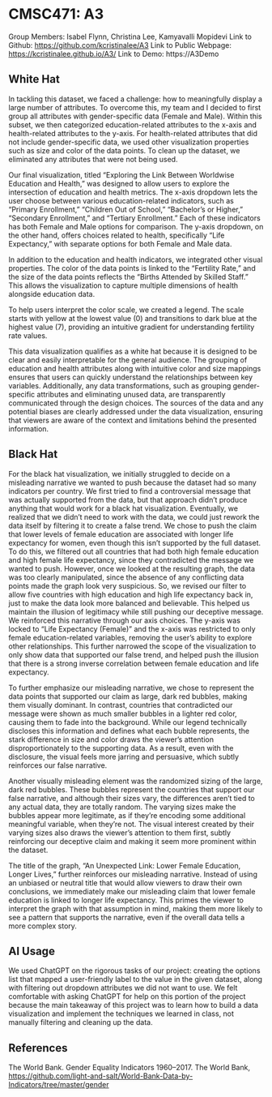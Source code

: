 # CMSC471: A3
Group Members: Isabel Flynn, Christina Lee, Kamyavalli Mopidevi
Link to Github: https://github.com/kcristinalee/A3 
Link to Public Webpage: https://kcristinalee.github.io/A3/
Link to Demo: https://A3Demo
## White Hat
In tackling this dataset, we faced a challenge: how to meaningfully display a large number of attributes. To overcome this, my team and I decided to first group all attributes with gender-specific data (Female and Male). Within this subset, we then categorized education-related attributes to the x-axis and health-related attributes to the y-axis. For health-related attributes that did not include gender-specific data, we used other visualization properties such as size and color of the data points. To clean up the dataset, we eliminated any attributes that were not being used.

Our final visualization, titled “Exploring the Link Between Worldwise Education and Health,” was designed to allow users to explore the intersection of education and health metrics. The x-axis dropdown lets the user choose between various education-related indicators, such as “Primary Enrollment,” “Children Out of School,” “Bachelor’s or Higher,” “Secondary Enrollment,” and “Tertiary Enrollment.” Each of these indicators has both Female and Male options for comparison. The y-axis dropdown, on the other hand, offers choices related to health, specifically “Life Expectancy,” with separate options for both Female and Male data. 

In addition to the education and health indicators, we integrated other visual properties. The color of the data points is linked to the “Fertility Rate,” and the size of the data points reflects the “Births Attended by Skilled Staff.” This allows the visualization to capture multiple dimensions of health alongside education data.

To help users interpret the color scale, we created a legend. The scale starts with yellow at the lowest value (0) and transitions to dark blue at the highest value (7), providing an intuitive gradient for understanding fertility rate values.

This data visualization qualifies as a white hat because it is designed to be clear and easily interpretable for the general audience. The grouping of education and health attributes along with intuitive color and size mappings ensures that users can quickly understand the relationships between key variables. Additionally, any data transformations, such as grouping gender-specific attributes and eliminating unused data, are transparently communicated through the design choices. The sources of the data and any potential biases are clearly addressed under the data visualization, ensuring that viewers are aware of the context and limitations behind the presented information.

## Black Hat
For the black hat visualization, we initially struggled to decide on a misleading narrative we wanted to push because the dataset had so many indicators per country. We first tried to find a controversial message that was actually supported from the data, but that approach didn’t produce anything that would work for a black hat visualization. Eventually, we realized that we didn’t need to work with the data, we could just rework the data itself by filtering it to create a false trend. We chose to push the claim that lower levels of female education are associated with longer life expectancy for women, even though this isn’t supported by the full dataset.
To do this, we filtered out all countries that had both high female education and high female life expectancy, since they contradicted the message we wanted to push. However, once we looked at the resulting graph, the data was too clearly manipulated, since the absence of any conflicting data points made the graph look very suspicious. So, we revised our filter to allow five countries with high education and high life expectancy back in, just to make the data look more balanced and believable. This helped us maintain the illusion of legitimacy while still pushing our deceptive message.
We reinforced this narrative through our axis choices. The y-axis was locked to “Life Expectancy (Female)” and the x-axis was restricted to only female education-related variables, removing the user’s ability to explore other relationships. This further narrowed the scope of the visualization to only show data that supported our false trend, and helped push the illusion that there is a strong inverse correlation between female education and life expectancy.


To further emphasize our misleading narrative, we chose to represent the data points that supported our claim as large, dark red bubbles, making them visually dominant. In contrast, countries that contradicted our message were shown as much smaller bubbles in a lighter red color, causing them to fade into the background. While our legend technically discloses this information and defines what each bubble represents, the stark difference in size and color draws the viewer’s attention disproportionately to the supporting data. As a result, even with the disclosure, the visual feels more jarring and persuasive, which subtly reinforces our false narrative.

Another visually misleading element was the randomized sizing of the large, dark red bubbles. These bubbles represent the countries that support our false narrative, and although their sizes vary, the differences aren’t tied to any actual data, they are totally random.  The varying sizes make the bubbles appear more legitimate, as if they’re encoding some additional meaningful variable, when they’re not. The visual interest created by their varying sizes also draws the viewer’s attention to them first, subtly reinforcing our deceptive claim and making it seem more prominent within the dataset.

The title of the graph, “An Unexpected Link: Lower Female Education, Longer Lives,” further reinforces our misleading narrative. Instead of using an unbiased or neutral title that would allow viewers to draw their own conclusions, we immediately make our misleading claim that lower female education is linked to longer life expectancy. This primes the viewer to interpret the graph with that assumption in mind, making them more likely to see a pattern that supports the narrative, even if the overall data tells a more complex story.

## AI Usage
We used ChatGPT on the rigorous tasks of our project: creating the options list that mapped a user-friendly label to the value in the given dataset, along with filtering out dropdown attributes we did not want to use. We felt comfortable with asking ChatGPT for help on this portion of the project because the main takeaway of this project was to learn how to build a data visualization and implement the techniques we learned in class, not manually filtering and cleaning up the data.

## References
The World Bank. Gender Equality Indicators 1960–2017. The World Bank, 
https://github.com/light-and-salt/World-Bank-Data-by-Indicators/tree/master/gender

